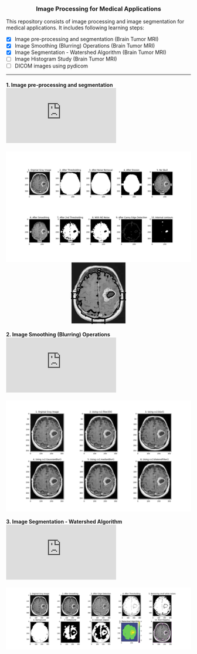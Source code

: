 <h3 align='center'> Image Processing for Medical Applications </h3>

This repository consists of image processing and image segmentation for medical applications. It includes following learning steps:

 - [x] Image pre-processing and segmentation (Brain Tumor MRI)
 - [x] Image Smoothing (Blurring) Operations (Brain Tumor MRI)
 - [x] Image Segmentation - Watershed Algorithm (Brain Tumor MRI)
 - [ ] Image Histogram Study (Brain Tumor MRI)
 - [ ] DICOM images using pydicom

--------------------------------------------------------------------------------------------------------------------------------------------------------------------

#### 1. Image pre-processing and segmentation ![[Code]](https://github.com/worklifesg/Image-Processing-for-Medical-Applications/blob/main/1_image_segmentation.py) 

<p align="center">
  <img width="750" alt="java 8 and prio java 8  array review example" img align="center" src ="https://github.com/worklifesg/Image-Processing-for-Medical-Applications/blob/main/images/tumor_image_processing.jpeg">
  <img width="150" alt="java 8 and prio java 8  array review example" img align="center" src ="https://github.com/worklifesg/Image-Processing-for-Medical-Applications/blob/main/images/tumor.jpg">
</p> 

#### 2. Image Smoothing (Blurring) Operations ![[Code]](https://github.com/worklifesg/Image-Processing-for-Medical-Applications/blob/main/2_image_smoothing.py) 

<p align="center">
  <img width="750" alt="java 8 and prio java 8  array review example" img align="center" src ="https://github.com/worklifesg/Image-Processing-for-Medical-Applications/blob/main/images/tumor_blurring.jpeg">
</p> 

#### 3. Image Segmentation - Watershed Algorithm ![[Code]](https://github.com/worklifesg/Image-Processing-for-Medical-Applications/blob/main/3_image_seg_watershed.py) 

<p align="center">
  <img width="1000" alt="java 8 and prio java 8  array review example" img align="center" src ="https://github.com/worklifesg/Image-Processing-for-Medical-Applications/blob/main/images/tumor_watershed.jpeg">
</p> 
